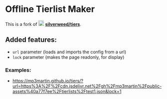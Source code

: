 # Offline Tierlist Maker
This is a fork of [<img src="https://github.com/MP3Martin/tiers-fork/assets/60501493/551ecd17-be63-4309-b66f-245f433462e1" alt="gh" width="18"/>](https://github.com/silverweed/tiers) **[silverweed/tiers](https://github.com/silverweed/tiers)**.

## Added features:
 - `url` parameter (loads and imports the config from a url)
 - `lock` parameter (makes the page readonly, for display)

### Examples:
 - https://mp3martin.github.io/tiers/?url=https%3A%2F%2Fcdn.jsdelivr.net%2Fgh%2Fmp3martin%2Fpublic-assets%40a77f7ee%2Ftierlists%2Ftest1.json&lock=1